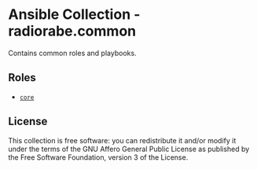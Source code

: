 # Ansible Collection - radiorabe.common

Contains common roles and playbooks.

## Roles

* [`core`](https://github.com/radiorabe/ansible-collection-common/tree/main/roles/core)

## License

This collection is free software: you can redistribute it and/or modify it under the terms of the GNU Affero General Public License as published by the Free Software Foundation, version 3 of the License.

